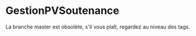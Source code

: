 # GestionPVSoutenance

La branche master est obsolète, s'il vous plaît, regardez au niveau des tags.


